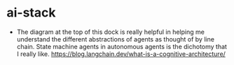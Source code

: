 # ai-stack

- The diagram at the top of this dock is really helpful in helping me understand the different abstractions of agents as thought of by line chain. State machine agents in autonomous agents is the dichotomy that I really like. https://blog.langchain.dev/what-is-a-cognitive-architecture/